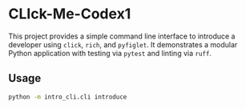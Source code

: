 # CLIck-Me-Codex1

This project provides a simple command line interface to introduce a developer using
`click`, `rich`, and `pyfiglet`. It demonstrates a modular Python application
with testing via `pytest` and linting via `ruff`.

## Usage

```bash
python -m intro_cli.cli introduce
```

